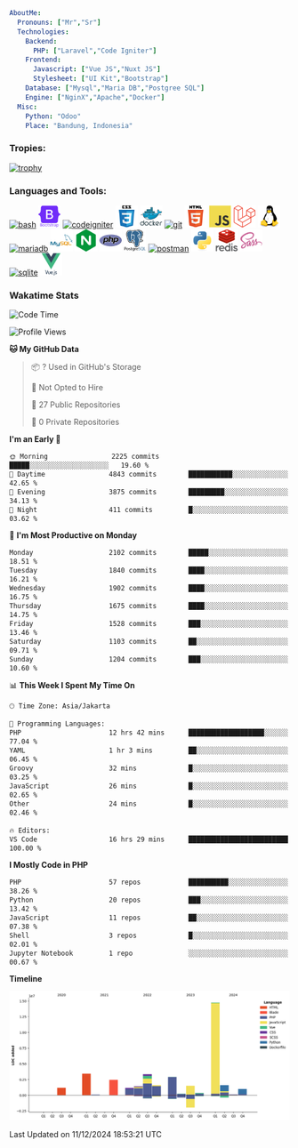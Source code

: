 ```yaml
AboutMe:
  Pronouns: ["Mr","Sr"]
  Technologies:
    Backend:
      PHP: ["Laravel","Code Igniter"]
    Frontend:
      Javascript: ["Vue JS","Nuxt JS"]
      Stylesheet: ["UI Kit","Bootstrap"]
    Database: ["Mysql","Maria DB","Postgree SQL"]
    Engine: ["NginX","Apache","Docker"]
  Misc:
    Python: "Odoo"
    Place: "Bandung, Indonesia"
```
### Tropies:

[![trophy](https://github-profile-trophy.vercel.app/?username=vheins&rank=-C,-B)](https://github.com/vheins)

### Languages and Tools:

[<img src="https://www.vectorlogo.zone/logos/gnu_bash/gnu_bash-icon.svg" alt="bash" width="40" height="40"/>](https://www.gnu.org/software/bash/)
[<img src="https://raw.githubusercontent.com/devicons/devicon/master/icons/bootstrap/bootstrap-plain-wordmark.svg" alt="bootstrap" width="40" height="40"/>](https://getbootstrap.com)
[<img src="https://cdn.worldvectorlogo.com/logos/codeigniter.svg" alt="codeigniter" width="40" height="40"/>](https://codeigniter.com)
[<img src="https://raw.githubusercontent.com/devicons/devicon/master/icons/css3/css3-original-wordmark.svg" alt="css3" width="40" height="40"/>](https://www.w3schools.com/css/)
[<img src="https://raw.githubusercontent.com/devicons/devicon/master/icons/docker/docker-original-wordmark.svg" alt="docker" width="40" height="40"/>](https://www.docker.com/)
[<img src="https://www.vectorlogo.zone/logos/git-scm/git-scm-icon.svg" alt="git" width="40" height="40"/>](https://git-scm.com/)
[<img src="https://raw.githubusercontent.com/devicons/devicon/master/icons/html5/html5-original-wordmark.svg" alt="html5" width="40" height="40"/>](https://www.w3.org/html/)
[<img src="https://raw.githubusercontent.com/devicons/devicon/master/icons/javascript/javascript-original.svg" alt="javascript" width="40" height="40"/>](https://developer.mozilla.org/en-US/docs/Web/JavaScript)
[<img src="https://raw.githubusercontent.com/devicons/devicon/master/icons/laravel/laravel-original.svg" alt="laravel" width="40" height="40"/>](https://laravel.com/)
[<img src="https://raw.githubusercontent.com/devicons/devicon/master/icons/linux/linux-original.svg" alt="linux" width="40" height="40"/>](https://www.linux.org/)
[<img src="https://www.vectorlogo.zone/logos/mariadb/mariadb-icon.svg" alt="mariadb" width="40" height="40"/>](https://mariadb.org/)
[<img src="https://raw.githubusercontent.com/devicons/devicon/master/icons/mysql/mysql-original-wordmark.svg" alt="mysql" width="40" height="40"/>](https://www.mysql.com/)
[<img src="https://raw.githubusercontent.com/devicons/devicon/master/icons/nginx/nginx-original.svg" alt="nginx" width="40" height="40"/>](https://www.nginx.com)
[<img src="https://raw.githubusercontent.com/devicons/devicon/master/icons/php/php-original.svg" alt="php" width="40" height="40"/>](https://www.php.net)
[<img src="https://raw.githubusercontent.com/devicons/devicon/master/icons/postgresql/postgresql-original-wordmark.svg" alt="postgresql" width="40" height="40"/>](https://www.postgresql.org)
[<img src="https://www.vectorlogo.zone/logos/getpostman/getpostman-icon.svg" alt="postman" width="40" height="40"/>](https://postman.com)
[<img src="https://raw.githubusercontent.com/devicons/devicon/master/icons/python/python-original.svg" alt="python" width="40" height="40"/>](https://www.python.org)
[<img src="https://raw.githubusercontent.com/devicons/devicon/master/icons/redis/redis-original-wordmark.svg" alt="redis" width="40" height="40"/>](https://redis.io)
[<img src="https://raw.githubusercontent.com/devicons/devicon/master/icons/sass/sass-original.svg" alt="sass" width="40" height="40"/>](https://sass-lang.com)
[<img src="https://www.vectorlogo.zone/logos/sqlite/sqlite-icon.svg" alt="sqlite" width="40" height="40"/>](https://www.sqlite.org/)
[<img src="https://raw.githubusercontent.com/devicons/devicon/master/icons/vuejs/vuejs-original-wordmark.svg" alt="vuejs" width="40" height="40"/>](https://vuejs.org/)

### Wakatime Stats

<!--START_SECTION:waka-->
![Code Time](http://img.shields.io/badge/Code%20Time-2%2C167%20hrs%2058%20mins-blue)

![Profile Views](http://img.shields.io/badge/Profile%20Views-1-blue)

**🐱 My GitHub Data** 

> 📦 ? Used in GitHub's Storage 
 > 
> 🚫 Not Opted to Hire
 > 
> 📜 27 Public Repositories 
 > 
> 🔑 0 Private Repositories 
 > 
**I'm an Early 🐤** 

```text
🌞 Morning                2225 commits        █████░░░░░░░░░░░░░░░░░░░░   19.60 % 
🌆 Daytime                4843 commits        ███████████░░░░░░░░░░░░░░   42.65 % 
🌃 Evening                3875 commits        █████████░░░░░░░░░░░░░░░░   34.13 % 
🌙 Night                  411 commits         █░░░░░░░░░░░░░░░░░░░░░░░░   03.62 % 
```
📅 **I'm Most Productive on Monday** 

```text
Monday                   2102 commits        █████░░░░░░░░░░░░░░░░░░░░   18.51 % 
Tuesday                  1840 commits        ████░░░░░░░░░░░░░░░░░░░░░   16.21 % 
Wednesday                1902 commits        ████░░░░░░░░░░░░░░░░░░░░░   16.75 % 
Thursday                 1675 commits        ████░░░░░░░░░░░░░░░░░░░░░   14.75 % 
Friday                   1528 commits        ███░░░░░░░░░░░░░░░░░░░░░░   13.46 % 
Saturday                 1103 commits        ██░░░░░░░░░░░░░░░░░░░░░░░   09.71 % 
Sunday                   1204 commits        ███░░░░░░░░░░░░░░░░░░░░░░   10.60 % 
```


📊 **This Week I Spent My Time On** 

```text
🕑︎ Time Zone: Asia/Jakarta

💬 Programming Languages: 
PHP                      12 hrs 42 mins      ███████████████████░░░░░░   77.04 % 
YAML                     1 hr 3 mins         ██░░░░░░░░░░░░░░░░░░░░░░░   06.45 % 
Groovy                   32 mins             █░░░░░░░░░░░░░░░░░░░░░░░░   03.25 % 
JavaScript               26 mins             █░░░░░░░░░░░░░░░░░░░░░░░░   02.65 % 
Other                    24 mins             █░░░░░░░░░░░░░░░░░░░░░░░░   02.46 % 

🔥 Editors: 
VS Code                  16 hrs 29 mins      █████████████████████████   100.00 % 
```

**I Mostly Code in PHP** 

```text
PHP                      57 repos            ██████████░░░░░░░░░░░░░░░   38.26 % 
Python                   20 repos            ███░░░░░░░░░░░░░░░░░░░░░░   13.42 % 
JavaScript               11 repos            ██░░░░░░░░░░░░░░░░░░░░░░░   07.38 % 
Shell                    3 repos             █░░░░░░░░░░░░░░░░░░░░░░░░   02.01 % 
Jupyter Notebook         1 repo              ░░░░░░░░░░░░░░░░░░░░░░░░░   00.67 % 
```



**Timeline**

![Lines of Code chart](https://raw.githubusercontent.com/vheins/vheins/main/assets/bar_graph.png)


 Last Updated on 11/12/2024 18:53:21 UTC
<!--END_SECTION:waka-->
